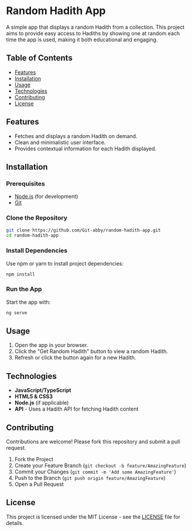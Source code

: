 
# Random Hadith App

A simple app that displays a random Hadith from a collection. This project aims to provide easy access to Hadiths by showing one at random each time the app is used, making it both educational and engaging.

## Table of Contents
- [Features](#features)
- [Installation](#installation)
- [Usage](#usage)
- [Technologies](#technologies)
- [Contributing](#contributing)
- [License](#license)

## Features
- Fetches and displays a random Hadith on demand.
- Clean and minimalistic user interface.
- Provides contextual information for each Hadith displayed.

## Installation

### Prerequisites
- [Node.js](https://nodejs.org/) (for development)
- [Git](https://git-scm.com/)

### Clone the Repository
```bash
git clone https://github.com/Git-abby/random-hadith-app.git
cd random-hadith-app
```

### Install Dependencies
Use npm or yarn to install project dependencies:
```bash
npm install
```

### Run the App
Start the app with:
```bash
ng serve
```

## Usage
1. Open the app in your browser.
2. Click the "Get Random Hadith" button to view a random Hadith.
3. Refresh or click the button again for a new Hadith.

## Technologies
- **JavaScript/TypeScript**
- **HTML5 & CSS3**
- **Node.js** (if applicable)
- **API** - Uses a Hadith API for fetching Hadith content

## Contributing
Contributions are welcome! Please fork this repository and submit a pull request.

1. Fork the Project
2. Create your Feature Branch (`git checkout -b feature/AmazingFeature`)
3. Commit your Changes (`git commit -m 'Add some AmazingFeature'`)
4. Push to the Branch (`git push origin feature/AmazingFeature`)
5. Open a Pull Request

## License
This project is licensed under the MIT License - see the [LICENSE](LICENSE) file for details.
